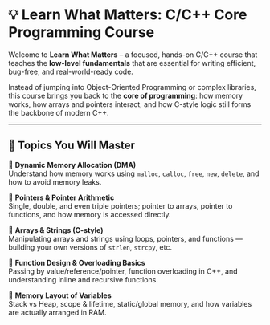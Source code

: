 # 💡 Learn What Matters: C/C++ Core Programming Course

Welcome to **Learn What Matters** – a focused, hands-on C/C++ course that teaches the **low-level fundamentals** that are essential for writing efficient, bug-free, and real-world-ready code.

Instead of jumping into Object-Oriented Programming or complex libraries, this course brings you back to the **core of programming**: how memory works, how arrays and pointers interact, and how C-style logic still forms the backbone of modern C++.

---

## 🚀 Topics You Will Master

🧠 **Dynamic Memory Allocation (DMA)**  
Understand how memory works using `malloc`, `calloc`, `free`, `new`, `delete`, and how to avoid memory leaks.

📍 **Pointers & Pointer Arithmetic**  
Single, double, and even triple pointers; pointer to arrays, pointer to functions, and how memory is accessed directly.

🔢 **Arrays & Strings (C-style)**  
Manipulating arrays and strings using loops, pointers, and functions — building your own versions of `strlen`, `strcpy`, etc.

🔁 **Function Design & Overloading Basics**  
Passing by value/reference/pointer, function overloading in C++, and understanding inline and recursive functions.

🧩 **Memory Layout of Variables**  
Stack vs Heap, scope & lifetime, static/global memory, and how variables are actually arranged in RAM.



